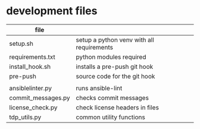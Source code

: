 # development files
| file                |                                           |
| ------------------- | ----------------------------------------- |
| setup.sh            | setup a python venv with all requirements |
| requirements.txt    | python modules required                   |
| install_hook.sh     | installs a pre-push git hook              |
| pre-push            | source code for the git hook              |
|                     |                                           |
| ansiblelinter.py    | runs ansible-lint                         |
| commit_messages.py  | checks commit messages                    |
| license_check.py    | check license headers in files            |
| tdp_utils.py        | common utility functions                  |
